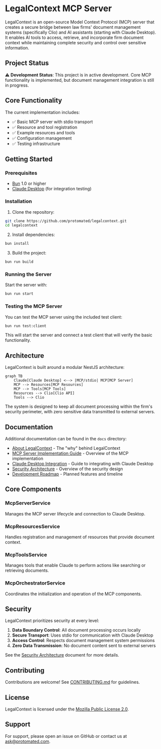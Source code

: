 # LegalContext MCP Server

LegalContext is an open-source Model Context Protocol (MCP) server that creates a secure bridge between law firms' document management systems (specifically Clio) and AI assistants (starting with Claude Desktop). It enables AI tools to access, retrieve, and incorporate firm document context while maintaining complete security and control over sensitive information.

## Project Status

⚠️ **Development Status**: This project is in active development. Core MCP functionality is implemented, but document management integration is still in progress.

## Core Functionality

The current implementation includes:

- ✅ Basic MCP server with stdio transport
- ✅ Resource and tool registration
- ✅ Example resources and tools
- ✅ Configuration management
- ✅ Testing infrastructure

## Getting Started

### Prerequisites

- [Bun](https://bun.sh/) 1.0 or higher
- [Claude Desktop](https://claude.ai/desktop) (for integration testing)

### Installation

1. Clone the repository:

```bash
git clone https://github.com/protomated/legalcontext.git
cd legalcontext
```

2. Install dependencies:

```bash
bun install
```

3. Build the project:

```bash
bun run build
```

### Running the Server

Start the server with:

```bash
bun run start
```

### Testing the MCP Server

You can test the MCP server using the included test client:

```bash
bun run test:client
```

This will start the server and connect a test client that will verify the basic functionality.

## Architecture

LegalContext is built around a modular NestJS architecture:

```mermaid
graph TB
    Claude[Claude Desktop] <--> |MCP/stdio| MCP[MCP Server]
    MCP --> Resources[MCP Resources]
    MCP --> Tools[MCP Tools]
    Resources --> Clio[Clio API]
    Tools --> Clio
```

The system is designed to keep all document processing within the firm's security perimeter, with zero sensitive data transmitted to external servers.

## Documentation

Additional documentation can be found in the `docs` directory:
- [About LegalContext](docs/about-legal-text.md) - The "why" behind LegalContext
- [MCP Server Implementation Guide](docs/mcp-server-guide.md) - Overview of the MCP implementation
- [Claude Desktop Integration](docs/mcp-client-integration.md) - Guide to integrating with Claude Desktop
- [Security Architecture](docs/security-architecture.md) - Overview of the security design
- [Development Roadmap](docs/development-roadmap.md) - Planned features and timeline

## Core Components

### McpServerService

Manages the MCP server lifecycle and connection to Claude Desktop.

### McpResourcesService

Handles registration and management of resources that provide document context.

### McpToolsService

Manages tools that enable Claude to perform actions like searching or retrieving documents.

### McpOrchestratorService

Coordinates the initialization and operation of the MCP components.

## Security

LegalContext prioritizes security at every level:

1. **Data Boundary Control**: All document processing occurs locally
2. **Secure Transport**: Uses stdio for communication with Claude Desktop
3. **Access Control**: Respects document management system permissions
4. **Zero Data Transmission**: No document content sent to external servers

See the [Security Architecture](docs/security-architecture.md) document for more details.

## Contributing

Contributions are welcome! See [CONTRIBUTING.md](CONTRIBUTING.md) for guidelines.

## License

LegalContext is licensed under the [Mozilla Public License 2.0](LICENSE).

## Support

For support, please open an issue on GitHub or contact us at ask@protomated.com.
